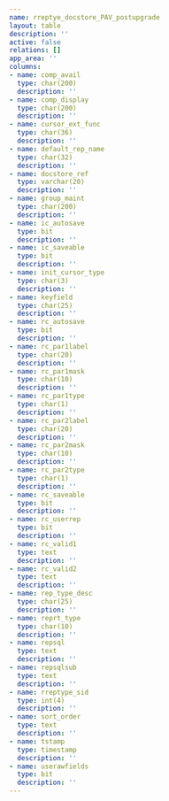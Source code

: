 ```yaml
---
name: rreptye_docstore_PAV_postupgrade
layout: table
description: ''
active: false
relations: []
app_area: ''
columns:
- name: comp_avail
  type: char(200)
  description: ''
- name: comp_display
  type: char(200)
  description: ''
- name: cursor_ext_func
  type: char(36)
  description: ''
- name: default_rep_name
  type: char(32)
  description: ''
- name: docstore_ref
  type: varchar(20)
  description: ''
- name: group_maint
  type: char(200)
  description: ''
- name: ic_autosave
  type: bit
  description: ''
- name: ic_saveable
  type: bit
  description: ''
- name: init_cursor_type
  type: char(3)
  description: ''
- name: keyfield
  type: char(25)
  description: ''
- name: rc_autosave
  type: bit
  description: ''
- name: rc_par1label
  type: char(20)
  description: ''
- name: rc_par1mask
  type: char(10)
  description: ''
- name: rc_par1type
  type: char(1)
  description: ''
- name: rc_par2label
  type: char(20)
  description: ''
- name: rc_par2mask
  type: char(10)
  description: ''
- name: rc_par2type
  type: char(1)
  description: ''
- name: rc_saveable
  type: bit
  description: ''
- name: rc_userrep
  type: bit
  description: ''
- name: rc_valid1
  type: text
  description: ''
- name: rc_valid2
  type: text
  description: ''
- name: rep_type_desc
  type: char(25)
  description: ''
- name: reprt_type
  type: char(10)
  description: ''
- name: repsql
  type: text
  description: ''
- name: repsqlsub
  type: text
  description: ''
- name: rreptype_sid
  type: int(4)
  description: ''
- name: sort_order
  type: text
  description: ''
- name: tstamp
  type: timestamp
  description: ''
- name: userawfields
  type: bit
  description: ''
---
```


